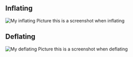 ## Inflating 
![My inflating Picture](/images/inflating.png)
this is a screenshot when inflating

## Deflating 
![My deflating Picture](/images/deflating.png)
this is a screenshot when deflating
